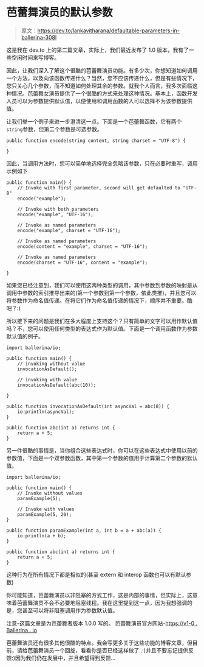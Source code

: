 # 芭蕾舞演员的默认参数

> 原文：<https://dev.to/lankavitharana/defaultable-parameters-in-ballerina-308l>

这是我在 dev.to 上的第二篇文章，实际上，我们最近发布了 1.0 版本，我有了一些空闲时间来写博客。

因此，让我们深入了解这个很酷的芭蕾舞演员功能。有多少次，你想知道如何调用一个方法，以及向该函数传递什么？当然，您不应该传递什么，但是有些情况下，您只关心几个参数，而不知道如何处理其余的参数。就我个人而言，我多次面临这种情况。芭蕾舞女演员提供了一个很酷的方式来处理这种情况。基本上，函数开发人员可以为参数提供默认值，以便使用和调用函数的人可以选择不为该参数提供值。

让我们举一个例子来进一步澄清这一点。下面是一个芭蕾舞函数，它有两个`string`参数，但第二个参数是可选参数。

```
public function encode(string content, string charset = "UTF-8") {

} 
```

因此，当调用方法时，您可以简单地选择完全忽略该参数，只在必要时重写，调用示例如下

```
public function main() {
    // Invoke with first parameter, second will get defaulted to "UTF-8"
    encode("example");

    // Invoke with both parameters 
    encode("example", "UTF-16");

    // Invoke as named parameters
    encode("example", charset = "UTF-16");

    // Invoke as named parameters
    encode(content = "example", charset = "UTF-16");

    // Invoke as named parameters
    encode(charset = "UTF-16", content = "example");

} 
```

如果您已经注意到，我们可以使用这两种类型的调用，其中参数到参数的映射是从调用中参数的索引推导出来的(第一个参数到第一个参数，依此类推)，并且您可以将参数作为命名值传递。在将它们作为命名值传递的情况下，顺序并不重要。酷吧？:)

所以接下来的问题是我们在多大程度上支持这个？只有简单的文字可以用作默认值吗？不，您可以使用任何类型的表达式作为默认值。下面是一个调用函数作为参数默认值的例子。

```
import ballerina/io;

public function main() {
    // invoking without value
    invocationAsDefault();

    // invoking with value
    invocationAsDefault(abc(10));

}

public function invocationAsDefault(int asyncVal = abc(8)) {
    io:println(asyncVal);
}

public function abc(int a) returns int {
    return a + 5;
} 
```

另一件很酷的事情是，当你组合这些表达式时，你可以在这些表达式中使用以前的参数值，下面是一个双参数函数，其中第一个参数的值用于计算第二个参数的默认值。

```
import ballerina/io;

public function main() {
    // Invoke without values
    paramExample(5);

    // Invoke with values
    paramExample(5, 20);
}

public function paramExample(int a, int b = a + abc(a)) {
    io:println(a + b);
}

public function abc(int a) returns int {
    return a + 5;
} 
```

这种行为在所有情况下都是相似的(甚至 extern 和 interop 函数也可以有默认参数)

你可能知道，芭蕾舞演员以非阻塞的方式工作，这是内部的事情，但实际上，这意味着芭蕾舞演员不会不必要地阻塞线程。我在这里提到这一点，因为我想强调的是，您甚至可以将非阻塞调用作为参数默认值。

注意-这篇文章是为芭蕾舞者版本 1.0.0 写的。
芭蕾舞演员官方网站-[https://v1-0 . Ballerina . io](https://v1-0.ballerina.io)

芭蕾舞演员还有很多其他很酷的特点。我会写更多关于这些功能的博客文章，但目前，请给芭蕾舞演员一个回旋，看看你是否已经这样做了..:)并且不要忘记提供反馈:)因为我们仍在发展中，并且希望得到反馈...